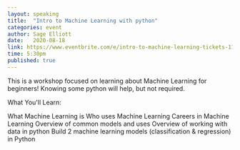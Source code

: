 ```yaml
---
layout: speaking
title:  "Intro to Machine Learning with python"
categories: event
author: Sage Elliott
date:   2020-08-18
link: https://www.eventbrite.com/e/intro-to-machine-learning-tickets-114967761670
time: 5:30pm
published: true
---
```


This is a workshop focused on learning about Machine Learning for beginners! Knowing some python will help, but not required.

What You'll Learn:

What Machine Learning is
Who uses Machine Learning
Careers in Machine Learning
Overview of common models and uses
Overview of working with data in python
Build 2 machine learning models (classification & regression) in Python


